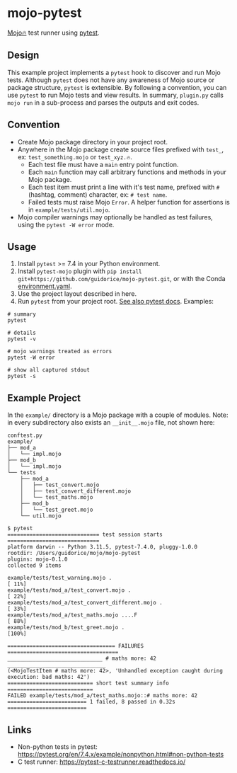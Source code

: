 # mojo-pytest

[Mojo🔥](https://github.com/modularml/mojo)  test runner using [pytest](https://docs.pytest.org).

## Design

This example project implements a `pytest` hook to discover and run Mojo tests. Although `pytest` does not have any
awareness of Mojo source or package structure, `pytest` is extensible. By following a convention, you can use `pytest`
to run Mojo tests and view results. In summary, `plugin.py` calls `mojo run` in a sub-process and parses the outputs
and exit codes.

## Convention

- Create Mojo package directory in your project root.
- Anywhere in the Mojo package create source files prefixed with `test_`, ex: `test_something.mojo` or `test_xyz.🔥`.
  - Each test file must have a `main` entry point function.
  - Each `main` function may call arbitrary functions and methods in your Mojo package.
  - Each test item must print a line with it's test name, prefixed with `#` (hashtag, comment) character, ex: `# test name`.
  - Failed tests must raise Mojo `Error`. A helper function for assertions is in `example/tests/util.mojo`.
- Mojo compiler warnings may optionally be handled as test failures, using the `pytest -W error` mode.

## Usage

1. Install `pytest` >= 7.4 in your Python environment.
2. Install `pytest-mojo` plugin with  `pip install git+https://github.com/guidorice/mojo-pytest.git`, or with the Conda
  [environment.yaml](./environment.yaml).
3. Use the project layout described in here.
4. Run `pytest` from your project root. [See also pytest docs](https://docs.pytest.org). Examples:

```shell
# summary
pytest

# details
pytest -v

# mojo warnings treated as errors
pytest -W error

# show all captured stdout
pytest -s

```

## Example Project

In the `example/` directory is a Mojo package with a couple of modules. Note: in every subdirectory also exists an
`__init__.mojo` file, not shown here:

```shell
conftest.py
example/
├── mod_a
│   └── impl.mojo
├── mod_b
│   └── impl.mojo
└── tests
    ├── mod_a
    │   ├── test_convert.mojo
    │   ├── test_convert_different.mojo
    │   └── test_maths.mojo
    ├── mod_b
    │   └── test_greet.mojo
    └── util.mojo
```

```text
$ pytest
============================= test session starts =============================
platform darwin -- Python 3.11.5, pytest-7.4.0, pluggy-1.0.0
rootdir: /Users/guidorice/mojo/mojo-pytest
plugins: mojo-0.1.0
collected 9 items                                                             

example/tests/test_warning.mojo .                                       [ 11%]
example/tests/mod_a/test_convert.mojo .                                 [ 22%]
example/tests/mod_a/test_convert_different.mojo .                       [ 33%]
example/tests/mod_a/test_maths.mojo ....F                               [ 88%]
example/tests/mod_b/test_greet.mojo .                                   [100%]

================================== FAILURES ===================================
______________________________ # maths more: 42 _______________________________
(<MojoTestItem # maths more: 42>, 'Unhandled exception caught during execution: bad maths: 42')
=========================== short test summary info ===========================
FAILED example/tests/mod_a/test_maths.mojo::# maths more: 42
========================= 1 failed, 8 passed in 0.32s =========================
```

## Links

- Non-python tests in pytest:  https://pytest.org/en/7.4.x/example/nonpython.html#non-python-tests
- C test runner: https://pytest-c-testrunner.readthedocs.io/
